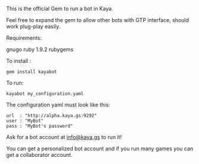 This is the official Gem to run a bot in Kaya.


Feel free to expand the gem to allow other bots with GTP interface, should work plug-play easily.

Requirements:

   gnugo
   ruby 1.9.2
   rubygems

To install :

    gem install kayabot

To run:

    kayabot my_configuration.yaml

The configuration yaml must look like this:

    url  : "http://alpha.kaya.gs:9292"
    user : "MyBot"
    pass : "MyBot's password"

Ask for a bot account at info@kaya.gs to run it!

You can get a personalized bot account and if you run many games you can get a collaborator account.




